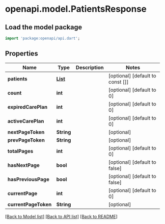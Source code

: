 # openapi.model.PatientsResponse

## Load the model package
```dart
import 'package:openapi/api.dart';
```

## Properties
Name | Type | Description | Notes
------------ | ------------- | ------------- | -------------
**patients** | [**List<Patient>**](Patient.md) |  | [optional] [default to const []]
**count** | **int** |  | [optional] [default to 0]
**expiredCarePlan** | **int** |  | [optional] [default to 0]
**activeCarePlan** | **int** |  | [optional] [default to 0]
**nextPageToken** | **String** |  | [optional] 
**prevPageToken** | **String** |  | [optional] 
**totalPages** | **int** |  | [optional] [default to 0]
**hasNextPage** | **bool** |  | [optional] [default to false]
**hasPreviousPage** | **bool** |  | [optional] [default to false]
**currentPage** | **int** |  | [optional] [default to 0]
**currentPageToken** | **String** |  | [optional] 

[[Back to Model list]](../README.md#documentation-for-models) [[Back to API list]](../README.md#documentation-for-api-endpoints) [[Back to README]](../README.md)



